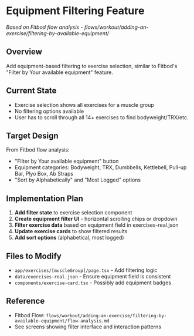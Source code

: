 # Equipment Filtering Feature

*Based on Fitbod flow analysis - flows/workout/adding-an-exercise/filtering-by-available-equipment/*

## Overview
Add equipment-based filtering to exercise selection, similar to Fitbod's "Filter by Your available equipment" feature.

## Current State
- Exercise selection shows all exercises for a muscle group
- No filtering options available
- User has to scroll through all 14+ exercises to find bodyweight/TRX/etc.

## Target Design
From Fitbod flow analysis:
- "Filter by Your available equipment" button
- Equipment categories: Bodyweight, TRX, Dumbbells, Kettlebell, Pull-up Bar, Plyo Box, Ab Straps
- "Sort by Alphabetically" and "Most Logged" options

## Implementation Plan
1. **Add filter state** to exercise selection component
2. **Create equipment filter UI** - horizontal scrolling chips or dropdown
3. **Filter exercise data** based on equipment field in exercises-real.json
4. **Update exercise cards** to show filtered results
5. **Add sort options** (alphabetical, most logged)

## Files to Modify
- `app/exercises/[muscleGroup]/page.tsx` - Add filtering logic
- `data/exercises-real.json` - Ensure equipment field is consistent
- `components/exercise-card.tsx` - Possibly add equipment badges

## Reference
- Fitbod Flow: `flows/workout/adding-an-exercise/filtering-by-available-equipment/flow-analysis.md`
- See screens showing filter interface and interaction patterns